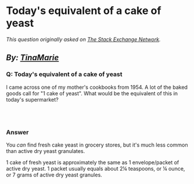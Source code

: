 # Today's equivalent of a cake of yeast

_This question originally asked on [The Stack Exchange Network](https://cooking.stackexchange.com/q/109732)._

_By: [TinaMarie](https://cooking.stackexchange.com/u/85694)_
<br>
--------------------------------------------
### Q: Today's equivalent of a cake of yeast
<p>I came across one of my mother's cookbooks from 1954.  A lot of the baked goods call for &quot;1 cake of yeast&quot;.  What would be the equivalent of this in today's supermarket?</p>

<br><br>
### Answer 
<p>You <em>can</em> find fresh cake yeast in grocery stores, but it's much less common than active dry yeast granulates.</p>
<p>1 cake of fresh yeast is approximately the same as 1 envelope/packet of active dry yeast. 1 packet usually equals about 2¼ teaspoons, or ¼ ounce, or 7 grams of active dry yeast granules.</p>

